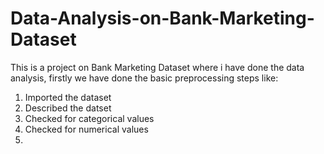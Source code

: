 # Data-Analysis-on-Bank-Marketing-Dataset

This is a project on Bank Marketing Dataset where i have done the data analysis, firstly we have done the basic preprocessing steps like:
1. Imported the dataset
2. Described the datset
3. Checked for categorical values
4. Checked for numerical values
5. 
